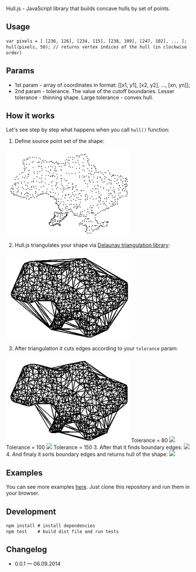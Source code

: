 Hull.js - JavaScript library that builds concave hulls by set of points.

## Usage

	var pixels = [ [236, 126], [234, 115], [238, 109], [247, 102], ... ];
	hull(pixels, 50); // returns vertex indices of the hull (in clockwise order)

## Params
* 1st param - array of coordinates in format: [[x1, y1], [x2, y2], ..., [xn, yn]];
* 2nd param - tolerance. The value of the cutoff boundaries. Lesser tolerance - thinning shape. Large tolerance - convex hull.

## How it works

Let's see step by step what happens when you call `hull()` function:

1. Define source point set of the shape:

<img src="https://raw.githubusercontent.com/AndreyGeonya/hull/master/readme-imgs/0.png" />

2. Hull.js triangulates your shape via <a target="_blank" href="https://github.com/ironwallaby/delaunay">Delaunay triangulation library</a>:

<img src="https://raw.githubusercontent.com/AndreyGeonya/hull/master/readme-imgs/1.png" />

3. After triangulation it cuts edges according to your `tolerance` param:

<img src="https://raw.githubusercontent.com/AndreyGeonya/hull/master/readme-imgs/2_1.png" />
Tolerance = 80

<img src="2_2.png" />
Tolerance = 100
<img src="2_3.png" />
Tolerance = 150
3. After that it finds boundary edges:
<img src="3.png" />
4. And finaly it sorts boundary edges and returns hull of the shape:
<img src="4.png" />

## Examples

You can see more examples <a href="https://github.com/AndreyGeonya/hull/tree/master/examples">here</a>. Just clone this repository and run them in your browser.

## Development
	npm install # install dependencies
	npm test	# build dist file and run tests

## Changelog

* 0.0.1 — 06.09.2014